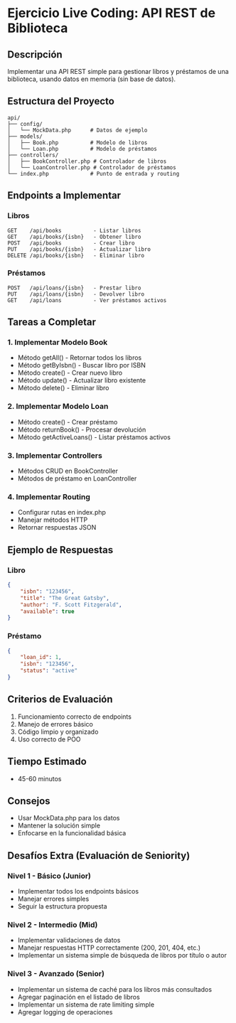 # Ejercicio Live Coding: API REST de Biblioteca

## Descripción
Implementar una API REST simple para gestionar libros y préstamos de una biblioteca, usando datos en memoria (sin base de datos).

## Estructura del Proyecto
```
api/
├── config/
│   └── MockData.php      # Datos de ejemplo
├── models/
│   ├── Book.php          # Modelo de libros
│   └── Loan.php          # Modelo de préstamos
├── controllers/
│   ├── BookController.php # Controlador de libros
│   └── LoanController.php # Controlador de préstamos
└── index.php             # Punto de entrada y routing
```

## Endpoints a Implementar

### Libros
```
GET    /api/books          - Listar libros
GET    /api/books/{isbn}   - Obtener libro
POST   /api/books          - Crear libro
PUT    /api/books/{isbn}   - Actualizar libro
DELETE /api/books/{isbn}   - Eliminar libro
```

### Préstamos
```
POST   /api/loans/{isbn}   - Prestar libro
PUT    /api/loans/{isbn}   - Devolver libro
GET    /api/loans          - Ver préstamos activos
```

## Tareas a Completar

### 1. Implementar Modelo Book
- Método getAll() - Retornar todos los libros
- Método getByIsbn() - Buscar libro por ISBN
- Método create() - Crear nuevo libro
- Método update() - Actualizar libro existente
- Método delete() - Eliminar libro

### 2. Implementar Modelo Loan
- Método create() - Crear préstamo
- Método returnBook() - Procesar devolución
- Método getActiveLoans() - Listar préstamos activos

### 3. Implementar Controllers
- Métodos CRUD en BookController
- Métodos de préstamo en LoanController

### 4. Implementar Routing
- Configurar rutas en index.php
- Manejar métodos HTTP
- Retornar respuestas JSON

## Ejemplo de Respuestas

### Libro
```json
{
    "isbn": "123456",
    "title": "The Great Gatsby",
    "author": "F. Scott Fitzgerald",
    "available": true
}
```

### Préstamo
```json
{
    "loan_id": 1,
    "isbn": "123456",
    "status": "active"
}
```

## Criterios de Evaluación
1. Funcionamiento correcto de endpoints
2. Manejo de errores básico
3. Código limpio y organizado
4. Uso correcto de POO

## Tiempo Estimado
- 45-60 minutos

## Consejos
- Usar MockData.php para los datos
- Mantener la solución simple
- Enfocarse en la funcionalidad básica

## Desafíos Extra (Evaluación de Seniority)

### Nivel 1 - Básico (Junior)
- Implementar todos los endpoints básicos
- Manejar errores simples
- Seguir la estructura propuesta

### Nivel 2 - Intermedio (Mid)
- Implementar validaciones de datos
- Manejar respuestas HTTP correctamente (200, 201, 404, etc.)
- Implementar un sistema simple de búsqueda de libros por título o autor

### Nivel 3 - Avanzado (Senior)
- Implementar un sistema de caché para los libros más consultados
- Agregar paginación en el listado de libros
- Implementar un sistema de rate limiting simple
- Agregar logging de operaciones

